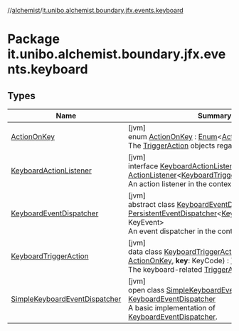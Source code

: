 //[alchemist](../../index.md)/[it.unibo.alchemist.boundary.jfx.events.keyboard](index.md)

# Package it.unibo.alchemist.boundary.jfx.events.keyboard

## Types

| Name | Summary |
|---|---|
| [ActionOnKey](-action-on-key/index.md) | [jvm]<br>enum [ActionOnKey](-action-on-key/index.md) : [Enum](https://kotlinlang.org/api/latest/jvm/stdlib/kotlin/-enum/index.html)<[ActionOnKey](-action-on-key/index.md)> <br>The [TriggerAction](../it.unibo.alchemist.boundary.jfx.events.generic/-trigger-action/index.md) objects regarding key strokes. |
| [KeyboardActionListener](-keyboard-action-listener/index.md) | [jvm]<br>interface [KeyboardActionListener](-keyboard-action-listener/index.md) : [ActionListener](../it.unibo.alchemist.boundary.jfx.events.generic/-action-listener/index.md)<[KeyboardTriggerAction](-keyboard-trigger-action/index.md), KeyEvent> <br>An action listener in the context of a keyboard. |
| [KeyboardEventDispatcher](-keyboard-event-dispatcher/index.md) | [jvm]<br>abstract class [KeyboardEventDispatcher](-keyboard-event-dispatcher/index.md) : [PersistentEventDispatcher](../it.unibo.alchemist.boundary.jfx.events.generic/-persistent-event-dispatcher/index.md)<[KeyboardTriggerAction](-keyboard-trigger-action/index.md), KeyEvent> <br>An event dispatcher in the context of a keyboard. |
| [KeyboardTriggerAction](-keyboard-trigger-action/index.md) | [jvm]<br>data class [KeyboardTriggerAction](-keyboard-trigger-action/index.md)(**type**: [ActionOnKey](-action-on-key/index.md), **key**: KeyCode) : [TriggerAction](../it.unibo.alchemist.boundary.jfx.events.generic/-trigger-action/index.md)<br>The keyboard-related [TriggerAction](../it.unibo.alchemist.boundary.jfx.events.generic/-trigger-action/index.md). |
| [SimpleKeyboardEventDispatcher](-simple-keyboard-event-dispatcher/index.md) | [jvm]<br>open class [SimpleKeyboardEventDispatcher](-simple-keyboard-event-dispatcher/index.md) : [KeyboardEventDispatcher](-keyboard-event-dispatcher/index.md)<br>A basic implementation of [KeyboardEventDispatcher](-keyboard-event-dispatcher/index.md). |
